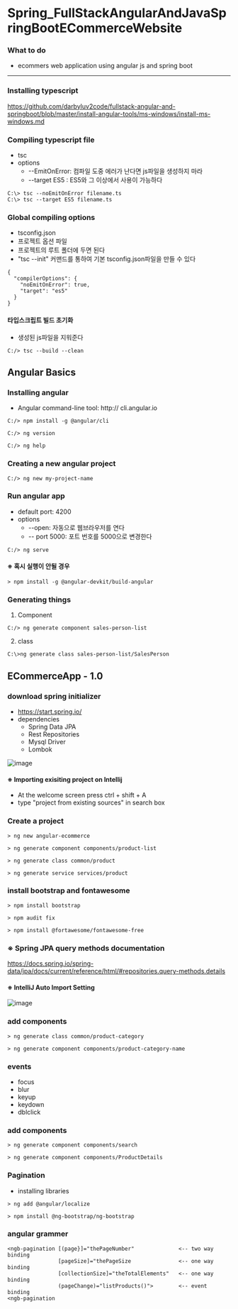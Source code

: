 # Spring_FullStackAngularAndJavaSpringBootECommerceWebsite

### What to do
 - ecommers web application using angular js and spring boot

-------------------
### Installing typescript

https://github.com/darbyluv2code/fullstack-angular-and-springboot/blob/master/install-angular-tools/ms-windows/install-ms-windows.md


### Compiling typescript file
 - tsc
 - options
    + --EmitOnError: 컴파일 도중 에러가 난다면 js파일을 생성하지 마라
    + --target ES5 : ES5와 그 이상에서 사용이 가능하다
```
C:\> tsc --noEmitOnError filename.ts
C:\> tsc --target ES5 filename.ts

```

### Global compiling options
 - tsconfig.json
 - 프로젝트 옵션 파일
 - 프로젝트의 루트 폴더에 두면 된다
 - "tsc --init" 커맨드를 통하여 기본 tsconfig.json파일을 만들 수 있다

```
{
  "compilerOptions": {
    "noEmitOnError": true,
    "target": "es5"
  }
}

```

#### 타입스크립트 빌드 초기화
 - 생성된 js파일을 지워준다
```
C:/> tsc --build --clean
```

## Angular Basics

### Installing angular
 - Angular command-line tool: http:// cli.angular.io
 
 ```
C:/> npm install -g @angular/cli

C:/> ng version

C:/> ng help

```
 
 ### Creating a new angular project
 ```
C:/> ng new my-project-name
 ```

### Run angular app
 - default port: 4200
 - options
    + --open: 자동으로 웹브라우저를 연다
    + -- port 5000: 포트 번호를 5000으로 변경한다 
```
C:/> ng serve
```

#### ※ 혹시 실행이 안될 경우
```
> npm install -g @angular-devkit/build-angular
```

### Generating things
 1. Component
```
C:/> ng generate component sales-person-list
```

 2. class
```
C:\>ng generate class sales-person-list/SalesPerson
```


## ECommerceApp - 1.0
### download spring initializer

 - https://start.spring.io/
 - dependencies
    + Spring Data JPA
    + Rest Repositories
    + Mysql Driver
    + Lombok

![image](https://user-images.githubusercontent.com/22423285/168774339-0367eea3-eef4-46cd-9445-277951ea0828.png)


#### ※ Importing exisiting project on Intellij
 - At the welcome screen press ctrl + shift + A
 - type "project from existing sources" in search box


### Create a project
```
> ng new angular-ecommerce

> ng generate component components/product-list

> ng generate class common/product

> ng generate service services/product
```

### install bootstrap and fontawesome
```
> npm install bootstrap

> npm audit fix

> npm install @fortawesome/fontawesome-free
```

### ※ Spring JPA query methods documentation
https://docs.spring.io/spring-data/jpa/docs/current/reference/html/#repositories.query-methods.details


#### ※ IntelliJ Auto Import Setting

![image](https://user-images.githubusercontent.com/22423285/169420171-f464afb0-99ba-4bda-82c6-422fbd027525.png)

### add components
```
> ng generate class common/product-category

> ng generate component components/product-category-name

```

### events
 - focus
 - blur
 - keyup
 - keydown
 - dblclick

### add components
```
> ng generate component components/search

> ng generate component components/ProductDetails
```

### Pagination
 - installing libraries
```
> ng add @angular/localize

> npm install @ng-bootstrap/ng-bootstrap

```

### angular grammer
```
<ngb-pagination [(page}]="thePageNumber"              <-- two way binding
                [pageSize]="thePageSize               <-- one way binding
                [collectionSize]="theTotalElements"   <-- one way binding
                (pageChange)="listProducts()">        <-- event binding
<ngb-pagination
```

